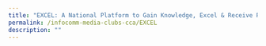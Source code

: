 ```yaml
---
title: "EXCEL: A National Platform to Gain Knowledge, Excel & Receive Recognition"
permalink: /infocomm-media-clubs-cca/EXCEL
description: ""
---
```

